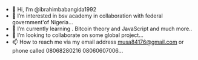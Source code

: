 - 👋 Hi, I’m @ibrahimbabangida1992
- 👀 I’m interested in bsv academy in collaboration with federal government'of Nigeria...
- 🌱 I’m currently learning . Bitcoin theory and JavaScript and much more..
- 💞️ I’m looking to collaborate on some global project...
- 📫 How to reach me via my email address musa84176@gmail.com or phone called 08068280216 08060607006...

<!---
ibrahimbabangida1992/ibrahimbabangida1992 is a ✨ special ✨ repository because its `README.md` (this file) appears on your GitHub profile.
You can click the Preview link to take a look at your changes.
--->
